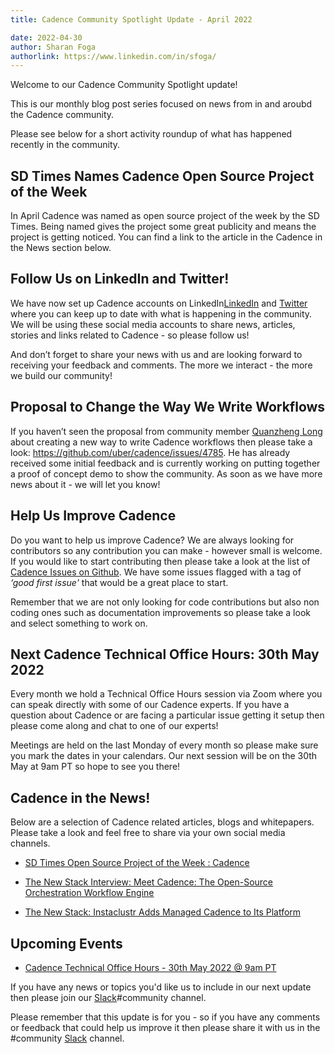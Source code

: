 ```yaml
---
title: Cadence Community Spotlight Update - April 2022

date: 2022-04-30
author: Sharan Foga
authorlink: https://www.linkedin.com/in/sfoga/
---
```


Welcome to our Cadence Community Spotlight update!

This is our monthly blog post series focused on news from in and aroubd the Cadence community.

Please see below for a short activity roundup of what has happened recently in the community.

## SD Times Names Cadence Open Source Project of the Week

In April Cadence was named as open source project of the week by the SD Times. Being named gives the project some great publicity and means the project is getting noticed. You can find a link to the article in the Cadence in the News section below.

## Follow Us on LinkedIn and Twitter!

We have now set up Cadence accounts on LinkedIn[LinkedIn](https://www.linkedin.com/company/cadenceworkflow/) and [Twitter](https://twitter.com/cadenceworkflow) where you can keep up to date with what is happening in the community. We will be using these social media accounts to share news, articles, stories and links related to Cadence - so please follow us!

And don’t forget to share your news with us and are looking forward to receiving your feedback and comments. The more we interact - the more we build our community!

## Proposal to Change the Way We Write Workflows

If you haven’t seen the proposal from community member [Quanzheng Long](https://www.linkedin.com/in/prclqz/) about creating a new way to write Cadence workflows then please take a look: https://github.com/uber/cadence/issues/4785. He has already received some initial feedback and is currently working on putting together a proof of concept demo to show the community. As soon as we have more news about it - we will let you know!


## Help Us Improve Cadence

Do you want to help us improve Cadence? We are always looking for contributors so any contribution you can make - however small is welcome. If you would like to start contributing then please take a look at the list of [Cadence Issues on Github](https://github.com/uber/cadence/issues). We have some issues flagged with a tag of *‘good first issue'* that would be a great place to start.

Remember that we are not only looking for code contributions but also non coding ones such as documentation improvements so please take a look and select something to work on.

## Next Cadence Technical Office Hours: 30th May 2022

Every month we hold a Technical Office Hours session via Zoom where you can speak directly with some of our Cadence experts. If you have a question about Cadence or are facing a particular issue getting it setup then please come along and chat  to one of our experts!

Meetings are held on the last Monday of every month so please make sure you mark the dates in your calendars. Our next session will be on the 30th May at 9am PT so hope to see you there!

## Cadence in the News!

Below are a selection of Cadence related articles, blogs and whitepapers. Please take a look and feel free to share via your own social media channels.

- [SD Times Open Source Project of the Week : Cadence](https://sdtimes.com/softwaredev/sd-times-open-source-project-of-the-week-cadence/)

- [The New Stack Interview: Meet Cadence: The Open-Source Orchestration Workflow Engine](https://www.youtube.com/watch?v=-f1m5EI4cRo)

- [The New Stack: Instaclustr Adds Managed Cadence to Its Platform](https://thenewstack.io/instaclustr-adds-managed-cadence-to-its-platform/)

## Upcoming Events

- [Cadence Technical Office Hours - 30th May 2022 @ 9am PT](https://calendar.google.com/calendar/u/0/embed?src=e6r40gp3c2r01054id7e99dlac@group.calendar.google.com&ctz=America/Los_Angeles)


If you have any news or topics you'd like us to include in our next update then please join our [Slack](http://t.uber.com/cadence-slack)#community channel.

Please remember that this update is for you - so if you have any comments or feedback that could help us improve it then please share it with us in the #community [Slack](http://t.uber.com/cadence-slack) channel.
